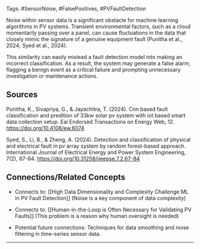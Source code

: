 Tags: #SensorNoise, #FalsePositives, #PVFaultDetection

Noise within sensor data is a significant obstacle for machine learning algorithms in PV systems. 
Transient environmental factors, such as a cloud momentarily passing over a panel, can cause fluctuations in the data that closely mimic the signature of a genuine equipment fault (Punitha et al., 2024; Syed et al., 2024).

This similarity can easily mislead a fault detection model into making an incorrect classification. 
As a result, the system may generate a false alarm, flagging a benign event as a critical failure and prompting unnecessary investigation or maintenance actions.

## Sources

Punitha, K., Sivapriya, G., & Jayachitra, T. (2024). Cnn based fault classification and predition of 33kw solar pv system with iot based smart data collection setup. Eai Endorsed Transactions on Energy Web, 12. https://doi.org/10.4108/ew.6074

Syed, S., Li, B., & Zheng, A. (2024). Detection and classification of physical and electrical fault in pv array system by random forest-based approach. International Journal of Electrical Energy and Power System Engineering, 7(2), 67-84. https://doi.org/10.31258/ijeepse.7.2.67-84

## Connections/Related Concepts

- Connects to: [[High Data Dimensionality and Complexity Challenge ML in PV Fault Detection]] (Noise is a key component of data complexity)
    
- Connects to: [[Human-in-the-Loop is Often Necessary for Validating PV Faults]] (This problem is a reason why human oversight is needed)
    
- Potential future connections: Techniques for data smoothing and noise filtering in time-series sensor data.
    

---